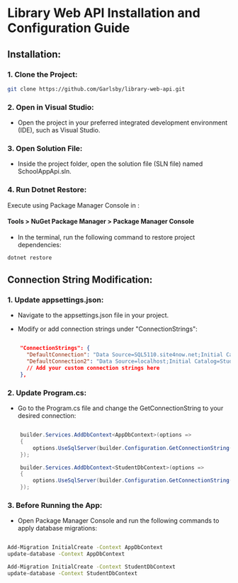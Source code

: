 # Library Web API Installation and Configuration Guide
## Installation:

### 1. Clone the Project:

```bash
git clone https://github.com/Garlsby/library-web-api.git
```

### 2. Open in Visual Studio:

- Open the project in your preferred integrated development environment (IDE), such as Visual Studio.

### 3. Open Solution File:

- Inside the project folder, open the solution file (SLN file) named SchoolAppApi.sln.

### 4. Run Dotnet Restore:
Execute using Package Manager Console in :
#### Tools > NuGet Package Manager > Package Manager Console
- In the terminal, run the following command to restore project dependencies:

```bash
dotnet restore
```

## Connection String Modification:

### 1. Update appsettings.json:

- Navigate to the appsettings.json file in your project.

- Modify or add connection strings under "ConnectionStrings":

```json

    "ConnectionStrings": {
      "DefaultConnection": "Data Source=SQL5110.site4now.net;Initial Catalog=db_aa13d3_laksia;User Id=db_aa13d3_laksia_admin;Password=Celmans1234,",
      "DefaultConnection2": "Data Source=localhost;Initial Catalog=StudentsBook;Integrated Security=True;Pooling=False;TrustServerCertificate=True"
      // Add your custom connection strings here
    },
```
### 2. Update Program.cs:
- Go to the Program.cs file and change the GetConnectionString to your desired connection:

```csharp

    builder.Services.AddDbContext<AppDbContext>(options =>
    {
        options.UseSqlServer(builder.Configuration.GetConnectionString("DefaultConnection2"));
    });

    builder.Services.AddDbContext<StudentDbContext>(options =>
    {
        options.UseSqlServer(builder.Configuration.GetConnectionString("DefaultConnection2"));
    });
```
### 3. Before Running the App:

- Open Package Manager Console and run the following commands to apply database migrations:

```bash

Add-Migration InitialCreate -Context AppDbContext
update-database -Context AppDbContext

Add-Migration InitialCreate -Context StudentDbContext
update-database -Context StudentDbContext
```
